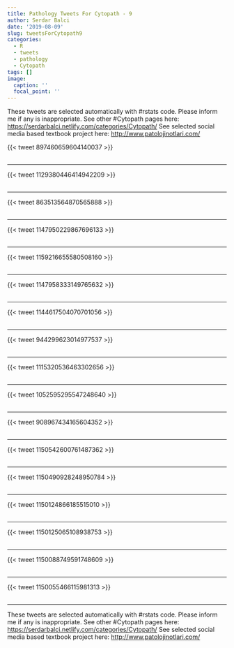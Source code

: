 ```yaml
---
title: Pathology Tweets For Cytopath - 9
author: Serdar Balci
date: '2019-08-09'
slug: tweetsForCytopath9
categories:
  - R
  - tweets
  - pathology
  - Cytopath
tags: []
image:
  caption: ''
  focal_point: ''
---
```



These tweets are selected automatically with #rstats code. Please inform me if any is inappropriate.
See other #Cytopath pages here: https://serdarbalci.netlify.com/categories/Cytopath/ 
See selected social media based textbook project here: http://www.patolojinotlari.com/

{{< tweet 897460659604140037 >}}
<br>
<br>
<hr>
{{< tweet 1129380446414942209 >}}
<br>
<br>
<hr>
{{< tweet 863513564870565888 >}}
<br>
<br>
<hr>
{{< tweet 1147950229867696133 >}}
<br>
<br>
<hr>
{{< tweet 1159216655580508160 >}}
<br>
<br>
<hr>
{{< tweet 1147958333149765632 >}}
<br>
<br>
<hr>
{{< tweet 1144617504070701056 >}}
<br>
<br>
<hr>
{{< tweet 944299623014977537 >}}
<br>
<br>
<hr>
{{< tweet 1115320536463302656 >}}
<br>
<br>
<hr>
{{< tweet 1052595295547248640 >}}
<br>
<br>
<hr>
{{< tweet 908967434165604352 >}}
<br>
<br>
<hr>
{{< tweet 1150542600761487362 >}}
<br>
<br>
<hr>
{{< tweet 1150490928248950784 >}}
<br>
<br>
<hr>
{{< tweet 1150124866185515010 >}}
<br>
<br>
<hr>
{{< tweet 1150125065108938753 >}}
<br>
<br>
<hr>
{{< tweet 1150088749591748609 >}}
<br>
<br>
<hr>
{{< tweet 1150055466115981313 >}}
<br>
<br>
<hr>


These tweets are selected automatically with #rstats code. Please inform me if any is inappropriate.
See other #Cytopath pages here: https://serdarbalci.netlify.com/categories/Cytopath/ 
See selected social media based textbook project here: http://www.patolojinotlari.com/
